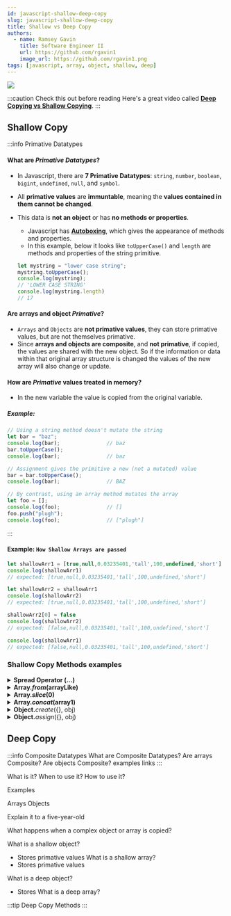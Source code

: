 ```yaml
---
id: javascript-shallow-deep-copy
slug: javascript-shallow-deep-copy
title: Shallow vs Deep Copy
authors:
  - name: Ramsey Gavin
    title: Software Engineer II
    url: https://github.com/rgavin1
    image_url: https://github.com/rgavin1.png
tags: [javascript, array, object, shallow, deep]
---
```


![](https://miro.medium.com/max/1400/1*600VH4fZWf3oJB2EaZAPjg.png)

:::caution Check this out before reading
 Here's a great video called __[Deep Copying vs Shallow Copying](https://www.youtube.com/watch?v=duyshh9Fs1U)__.
:::

## Shallow Copy

:::info Primative Datatypes

#### What are ___Primative Datatypes___?

- In Javascript, there are __7 Primative Datatypes__: `string`, `number`, `boolean`, `bigint`, `undefined`, `null`, and `symbol`.
- All __primative values__ are __immuntable__, meaning the __values contained in them cannot be changed__.
- This data is __not an object__ or has __no methods or properties__.
    - Javascript has __[Autoboxing](https://developer.mozilla.org/en-US/docs/Glossary/Primitive#autoboxing_primitive_wrapper_objects_in_javascript)__, which gives the appearance of methods and properties.
    - In this example, below it looks like `toUpperCase()` and `length` are methods and properties of the string primitive.

    ```js
    let mystring = "lower case string";
    mystring.toUpperCase();
    console.log(mystring);
    // 'LOWER CASE STRING'
    console.log(mystring.length)
    // 17
    ```

#### Are arrays and object ___Primative___?
- `Arrays` and `Objects` are __not primative values__, they can store primative values, but are not themselves primative.
- Since __arrays and objects are composite__, and __not primative__, if copied, the values are shared with the new object. So if the information or data within that original array structure is changed the values of the new array will also change or update.

#### How are ___Primative___ values treated in memory?
- In the new variable the value is copied from the original variable.

##### Example:

```js
// Using a string method doesn't mutate the string
let bar = "baz";
console.log(bar);               // baz
bar.toUpperCase();
console.log(bar);               // baz

// Assignment gives the primitive a new (not a mutated) value
bar = bar.toUpperCase();       
console.log(bar);               // BAZ

// By contrast, using an array method mutates the array
let foo = [];
console.log(foo);               // []
foo.push("plugh");
console.log(foo);               // ["plugh"]
```
:::

#### Example: `How Shallow Arrays are passed`

```js
let shallowArr1 = [true,null,0.03235401,'tall',100,undefined,'short']
console.log(shallowArr1)
// expected: [true,null,0.03235401,'tall',100,undefined,'short']

let shallowArr2 = shallowArr1
console.log(shallowArr2)
// expected: [true,null,0.03235401,'tall',100,undefined,'short']

shallowArr2[0] = false
console.log(shallowArr2)
// expected: [false,null,0.03235401,'tall',100,undefined,'short']

console.log(shallowArr1)
// expected: [false,null,0.03235401,'tall',100,undefined,'short']
```

### Shallow Copy Methods examples

<details>
    <summary><b>Spread Operator (...)</b></summary>

```js {2}
const a = [123,'Test',false]
const b = [...a]
console.log(b)                  // expected: [123, 'Test', false]
console.log(a)                  // expected: [123, 'Test', false]

// Update Values
b[2] = true
b[1] = 'Updated Test'
console.log(a)                  // expected: [123, 'Test', false]
console.log(b)                  // expected: [123, 'Updated Test', true]
```
</details>

<details>
    <summary><b>Array.<em>from</em>(arrayLike)</b></summary>

```js {2,7,8}
const goats1 = ['jordan','bryant','james']
const goats2 = Array.from(goats1)
console.log(goats1)                 // expected: ['jordan','bryant','james']
console.log(goats2)                 // expected: ['jordan','bryant','james']

// Modify Value
goats2[2] = 'curry'
console.log(goat2)                  // expected: ['jordan', 'bryant', 'curry']
```
</details>

<details>
    <summary><b>Array.<em>slice</em>(0)</b></summary>

```js {2,7-10}
const arr1 = [true,null,"Testing"]
const arr2 = arr1.slice(0)
console.log(arr1)                   // expected: [true,null,"Testing"]
console.log(arr2)                   // expected: [true,null,"Testing"]

// Update Values
arr2[2] = 'TEST 123'
arr2[0] = false
console.log(arr1)                   // expected: [true,null,"Testing"]
console.log(arr2)                   // expected: [false,null,"TEST 123"]
```
</details>

<details>
    <summary><b>Array.<em>concat</em>(array1)</b></summary>

```js {2,7-11}
const cat1 = [123,false,null,undefined,"FOO"]
const cat2 = [].concat(cat1)
console.log(cat1)                   // expected: [123,false,null,undefined,"FOO"]
console.log(cat2)                   // expected: [123,false,null,undefined,"FOO"]

// Update Values
cat2[4] = 'BAR'
cat2[1] = true
cat2[0] = 789
console.log(cat1)                   // expected: [123,false,null,undefined,"FOO"]
console.log(cat2)                   // expected: [789,true,null,undefined,"BAR"]
```
</details>

<details>
    <summary><b>Object.</b><em>create</em>({}, obj)</summary>

[MDN Object](https://developer.mozilla.org/en-US/docs/Web/JavaScript/Reference/Global_Objects/Object/create)
</details>

<details>
    <summary><b>Object.</b><em>assign</em>({}, obj)</summary>

[MDN Object](https://developer.mozilla.org/en-US/docs/Web/JavaScript/Reference/Global_Objects/Object/create)
</details>

## Deep Copy

:::info Composite Datatypes
What are Composite Datatypes?
Are arrays Composite?
Are objects Composite?
examples
links
:::

What is it?
When to use it?
How to use it?

Examples

Arrays
Objects

Explain it to a five-year-old


What happens when a complex object or array is copied?

What is a shallow object?
- Stores primative values
What is a shallow array?
- Stores primative values

What is a deep object?
- Stores 
What is a deep array?

:::tip Deep Copy Methods
:::